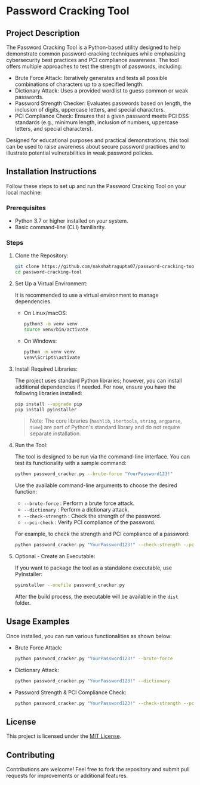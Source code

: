# Password Cracking Tool

## Project Description

The Password Cracking Tool is a Python-based utility designed to help demonstrate common password-cracking techniques while emphasizing cybersecurity best practices and PCI compliance awareness. The tool offers multiple approaches to test the strength of passwords, including:

- Brute Force Attack: Iteratively generates and tests all possible combinations of characters up to a specified length.
- Dictionary Attack: Uses a provided wordlist to guess common or weak passwords.
- Password Strength Checker: Evaluates passwords based on length, the inclusion of digits, uppercase letters, and special characters.
- PCI Compliance Check: Ensures that a given password meets PCI DSS standards (e.g., minimum length, inclusion of numbers, uppercase letters, and special characters).

Designed for educational purposes and practical demonstrations, this tool can be used to raise awareness about secure password practices and to illustrate potential vulnerabilities in weak password policies.

## Installation Instructions

Follow these steps to set up and run the Password Cracking Tool on your local machine:

### Prerequisites

- Python 3.7 or higher installed on your system.
- Basic command-line (CLI) familiarity.

### Steps

1. Clone the Repository:

   ```bash
   git clone https://github.com/nakshatragupta07/password-cracking-tool.git
   cd password-cracking-tool
   ```

2. Set Up a Virtual Environment:

   It is recommended to use a virtual environment to manage dependencies.

   - On Linux/macOS:
     ```bash
     python3 -m venv venv
     source venv/bin/activate
     ```
   - On Windows:
     ```bash
     python -m venv venv
     venv\Scripts\activate
     ```

3. Install Required Libraries:

   The project uses standard Python libraries; however, you can install additional dependencies if needed. For now, ensure you have the following libraries installed:

   ```bash
   pip install --upgrade pip
   pip install pyinstaller
   ```

   > Note: The core libraries (`hashlib`, `itertools`, `string`, `argparse`, `time`) are part of Python's standard library and do not require separate installation.

4. Run the Tool:

   The tool is designed to be run via the command-line interface. You can test its functionality with a sample command:

   ```bash
   python password_cracker.py --brute-force "YourPassword123!"
   ```

   Use the available command-line arguments to choose the desired function:
   - `--brute-force` : Perform a brute force attack.
   - `--dictionary` : Perform a dictionary attack.
   - `--check-strength` : Check the strength of the password.
   - `--pci-check` : Verify PCI compliance of the password.

   For example, to check the strength and PCI compliance of a password:

   ```bash
   python password_cracker.py "YourPassword123!" --check-strength --pci-check
   ```

5. Optional - Create an Executable:

   If you want to package the tool as a standalone executable, use PyInstaller:

   ```bash
   pyinstaller --onefile password_cracker.py
   ```

   After the build process, the executable will be available in the `dist` folder.

## Usage Examples

Once installed, you can run various functionalities as shown below:

- Brute Force Attack:
  ```bash
  python password_cracker.py "YourPassword123!" --brute-force
  ```

- Dictionary Attack:
  ```bash
  python password_cracker.py "YourPassword123!" --dictionary
  ```

- Password Strength & PCI Compliance Check:
  ```bash
  python password_cracker.py "YourPassword123!" --check-strength --pci-check
  ```

## License

This project is licensed under the [MIT License](LICENSE).

## Contributing

Contributions are welcome! Feel free to fork the repository and submit pull requests for improvements or additional features.
